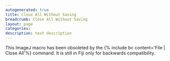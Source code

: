 ```yaml
---
autogenerated: true
title: Close All Without Saving
breadcrumb: Close All Without Saving
layout: page
categories: 
description: test description
---
```


This ImageJ macro has been obsoleted by the {% include bc content='File | Close All'%} command. It is still in Fiji only for backwards compatibility.
